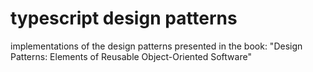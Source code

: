 # typescript design patterns

implementations of the design patterns presented in the book: "Design Patterns: Elements of Reusable Object-Oriented Software"
